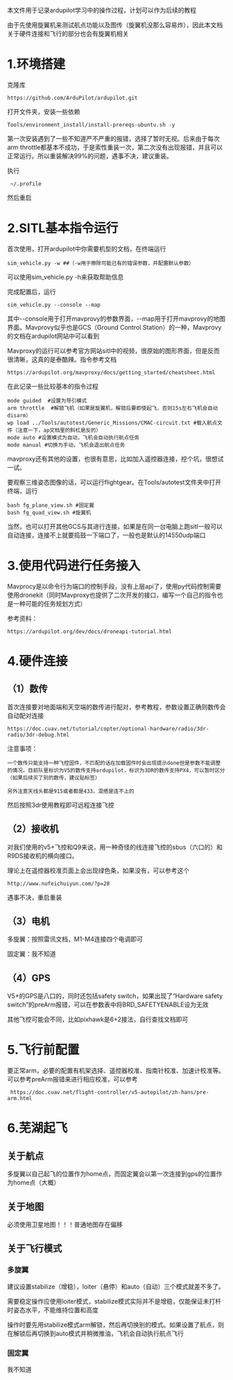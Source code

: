 本文件用于记录ardupilot学习中的操作过程，计划可以作为后续的教程

由于先使用旋翼机来测试航点功能以及图传（旋翼机没那么容易炸），因此本文档关于硬件连接和飞行的部分也会有旋翼机相关

# 1.环境搭建


克隆库
    
    https://github.com/ArduPilot/ardupilot.git

打开文件夹，安装一些依赖
    
    Tools/environment_install/install-prereqs-ubuntu.sh -y

第一次安装遇到了一些不知道严不严重的报错，选择了暂时无视。后来由于每次arm throttle都基本不成功，于是索性重装一次，第二次没有出现报错，并且可以正常运行。所以重装解决99%的问题，遇事不决，建议重装。

执行

     ~/.profile

然后重启


# 2.SITL基本指令运行


首次使用，打开ardupilot中你需要机型的文档，在终端运行

    sim_vehicle.py -w ##（-w用于擦除可能已有的错误参数，并配置默认参数）
        
可以使用sim_vehicle.py -h来获取帮助信息

完成配置后，运行

    sim_vehicle.py --console --map
    
其中--console用于打开mavprovy的参数界面，--map用于打开mavprovy的地图界面。Mavprovy似乎也是GCS（Ground Control Station）的一种，Mavprovy的文档在ardupilot网站中可以看到

Mavproxy的运行可以参考官方网站sitl中的视频，很原始的图形界面，但是反而很清晰，这真的是泰酷辣。指令参考文档

    https://ardupilot.org/mavproxy/docs/getting_started/cheatsheet.html
 
在此记录一些比较基本的指令过程

    mode guided  #设置为导引模式
    arm throttle  #解锁飞机（如果是旋翼机，解锁后要即使起飞，否则15s左右飞机会自动disarm）
    wp load ../Tools/autotest/Generic_Missions/CMAC-circuit.txt #载入航点文件（注意一下，ap文档里的斜杠是反的）
    mode auto #设置模式为自动，飞机会自动执行航点任务
    mode manual #切换为手动，飞机会退出航点任务

mavproxy还有其他的设置，也很有意思，比如加入遥控器连接，挖个坑，很想试一试。

要观察三维姿态图像的话，可以运行flightgear。在Tools/autotest文件夹中打开终端，运行

    bash fg_plane_view.sh #固定翼
    bash fg_quad_view.sh #旋翼机

当然，也可以打开其他GCS与其进行连接，如果是在同一台电脑上跑sitl一般可以自动连接，连接不上就要捣鼓一下端口了，一般也是默认的14550udp端口


# 3.使用代码进行任务接入

Mavprocy是以命令行为端口的控制手段，没有上层api了，使用py代码控制需要使用dronekit（同时Mavproxy也提供了二次开发的接口，编写一个自己的指令也是一种可能的任务规划方式）

参考资料：

    https://ardupilot.org/dev/docs/droneapi-tutorial.html

# 4.硬件连接

## （1）数传

首次连接要对地面端和天空端的数传进行配对，参考教程，参数设置正确则数传会自动配对连接
     
    https://doc.cuav.net/tutorial/copter/optional-hardware/radio/3dr-radio/3dr-debug.html

注意事项：

    一个数传只能支持一种飞控固件，不匹配的话在加载固件时会出现提示done但是参数不能调整的情况。目前队里标识为V5的数传支持ardupilot，标识为3DR的数传支持PX4，可以暂时区分（如果后续买了别的数传，建议贴标签）
    
    另外注意天线头都是915或者都是433，混搭是连不上的

然后按照3dr使用教程即可远程连接飞控
    
## （2）接收机

对我们使用的v5+飞控和Q9来说，用一种奇怪的线连接飞控的sbus（六口的）和R9DS接收机的横向接口。

理论上在遥控器校准页面上会出现绿色条，如果没有，可以参考这个

    http://www.nufeichuiyun.com/?p=28

遇事不决，重启重装

## （3）电机

多旋翼：按照雷讯文档，M1-M4连接四个电调即可

固定翼：我不知道

## （4）GPS

V5+的GPS是八口的，同时还包括safety switch，如果出现了“Hardware safety switch”的preArm报错，可以在参数表中将BRD_SAFETYENABLE设为无效

其他飞控可能会不同，比如pixhawk是6+2接法，自行查找文档即可

# 5.飞行前配置

要正常arm，必要的配置有机架选择、遥控器校准、指南针校准、加速计校准等。可以参考preArm报错来进行相应校准，可以参考

     https://doc.cuav.net/flight-controller/v5-autopilot/zh-hans/pre-arm.html

# 6.芜湖起飞

## 关于航点

多旋翼以自己起飞的位置作为home点，而固定翼会以第一次连接到gps的位置作为home点（大概）

## 关于地图

必须使用卫星地图！！！普通地图存在偏移

## 关于飞行模式

### 多旋翼

建议设置stabilize（增稳），loiter（悬停）和auto（自动）三个模式就差不多了。

需要稳定操作应使用loiter模式，stabilize模式实际并不是增稳，仅能保证未打杆时姿态水平，不能维持位置和高度

操作时要先用stabilize模式arm解锁，然后再切换别的模式。如果设置了航点，则在解锁后再切换到auto模式并稍微推油，飞机会自动执行航点飞行

### 固定翼

我不知道
